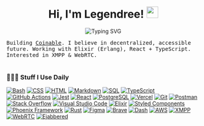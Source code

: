 <h1 align="center">
Hi, I'm Legendree! <img src="https://media.giphy.com/media/hvRJCLFzcasrR4ia7z/giphy.gif" width="30"></h1>

<!-- Typing SVG by DenverCoder1 - https://github.com/DenverCoder1/readme-typing-svg -->
<p align="center">
<img src="https://readme-typing-svg.herokuapp.com?font=Inter&color=F7CC07&center=true&lines=Distributed+Applications;High+Concurrency;Elixir+%7C+WebRTC+%7C+Ejabbered+%7C+XMPP" alt="Typing SVG" />
</p>

<samp>
Building <a href="https://github.com/coinable">Coinable</a>. I believe in decentralized, accessible future. Working with Elixir (Erlang), React + TypeScript. Interested in XMPP & WebRTC.
</samp>
<br/>
<br/>

### 👨🏻‍💻 Stuff I Use Daily

<p>
    <a href="#"><img alt="Bash" src="https://img.shields.io/badge/Bash-121011.svg?logo=gnu-bash&logoColor=white"></a>
    <a href="#"><img alt="CSS" src="https://img.shields.io/badge/CSS-1572B6.svg?logo=css3&logoColor=white"></a>
    <a href="#"><img alt="HTML" src="https://img.shields.io/badge/HTML-E34F26.svg?logo=html5&logoColor=white"></a>
    <a href="#"><img alt="Markdown" src="https://img.shields.io/badge/Markdown-000000.svg?logo=markdown&logoColor=white"></a>
    <a href="#"><img alt="SQL" src="https://custom-icon-badges.herokuapp.com/badge/SQL-025E8C.svg?logo=database&logoColor=white"></a>
    <a href="#"><img alt="TypeScript" src="https://img.shields.io/badge/TypeScript-007ACC.svg?logo=typescript&logoColor=white"></a>
    <a href="#"><img alt="GitHub Actions" src="https://img.shields.io/badge/GitHub%20Actions-2671E5.svg?logo=github%20actions&logoColor=white"></a>
    <a href="#"><img alt="Jest" src="https://img.shields.io/badge/Jest-C21325.svg?logo=jest&logoColor=white"></a>
    <a href="#"><img alt="React" src="https://img.shields.io/badge/React-20232a.svg?logo=react&logoColor=%2361DAFB"></a>
    <a href="#"><img alt="PostgreSQL" src ="https://img.shields.io/badge/PostgreSQL-316192.svg?logo=postgresql&logoColor=white"></a>
    <a href="#"><img alt="Vercel" src="https://img.shields.io/badge/Vercel-000000.svg?logo=vercel&logoColor=white"></a>
    <a href="#"><img alt="Git" src="https://img.shields.io/badge/Git%20-%23F05033.svg?logo=git&logoColor=white"></a>
    <a href="#"><img alt="Postman" src="https://img.shields.io/badge/Postman-FF6C37?logo=postman&logoColor=white"></a>
    <a href="#"><img alt="Stack Overflow" src="https://img.shields.io/badge/-Stack%20Overflow-FE7A16?logo=stack-overflow&logoColor=white"></a>
    <a href="#"><img alt="Visual Studio Code" src="https://img.shields.io/badge/Visual%20Studio%20Code-0078d7.svg?logo=visual-studio-code&logoColor=white"></a>
    <a href="#"><img alt="Elixir" src="https://img.shields.io/badge/Elixir-4e2a8e?logo=elixir&logoColor=white"></a>
    <a href="#"><img alt="Styled Components" src="https://img.shields.io/badge/Styled_Components-white?logo=styled-components&logoColor=pink"></a>
    <a href="#"><img alt="Phoenix Framework" src="https://img.shields.io/badge/Phoenix_Framework-e97d23?logo=bird&logoColor=pink"></a>
    <a href="#"><img alt="Rust" src="https://img.shields.io/badge/Rust-white?logo=rust&logoColor=black"></a>
    <a href="#"><img alt="Figma" src="https://img.shields.io/badge/Figma-FE6025?logo=figma&logoColor=white"></a>
    <a href="#"><img alt="Brave" src="https://img.shields.io/badge/Brave-5C57E0?logo=brave&logoColor=white"></a>
    <a href="#"><img alt="Dash" src="https://img.shields.io/badge/Dash-5776E0?logo=dash&logoColor=white"></a>
    <a href="#"><img alt="AWS" src="https://img.shields.io/badge/Amazon_Web_Services-black?logo=amazon&logoColor=EB8F38"></a>
    <a href="#"><img alt="XMPP" src="https://img.shields.io/badge/XMPP-green?logo=xmpp&logoColor=white"></a>
    <a href="#"><img alt="WebRTC" src="https://img.shields.io/badge/WebRTC-blue?logo=webrtc&logoColor=white"></a>
    <a href="#"><img alt="Ejabbered" src="https://img.shields.io/badge/Ejabbered-yellow?logo=jabber&logoColor=white"></a>
</p>


